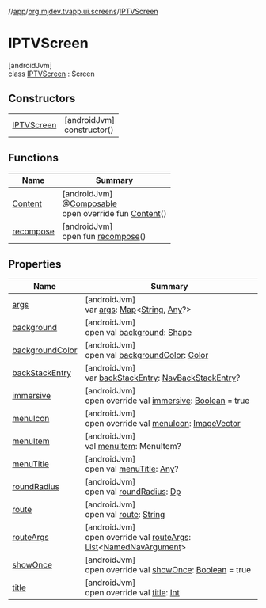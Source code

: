 //[app](../../../index.md)/[org.mjdev.tvapp.ui.screens](../index.md)/[IPTVScreen](index.md)

# IPTVScreen

[androidJvm]\
class [IPTVScreen](index.md) : Screen

## Constructors

| | |
|---|---|
| [IPTVScreen](-i-p-t-v-screen.md) | [androidJvm]<br>constructor() |

## Functions

| Name | Summary |
|---|---|
| [Content](-content.md) | [androidJvm]<br>@[Composable](https://developer.android.com/reference/kotlin/androidx/compose/runtime/Composable.html)<br>open override fun [Content](-content.md)() |
| [recompose](../-web-screen/index.md#-343742199%2FFunctions%2F-912451524) | [androidJvm]<br>open fun [recompose](../-web-screen/index.md#-343742199%2FFunctions%2F-912451524)() |

## Properties

| Name | Summary |
|---|---|
| [args](../-web-screen/index.md#-1115844043%2FProperties%2F-912451524) | [androidJvm]<br>var [args](../-web-screen/index.md#-1115844043%2FProperties%2F-912451524): [Map](https://kotlinlang.org/api/latest/jvm/stdlib/kotlin.collections/-map/index.html)&lt;[String](https://kotlinlang.org/api/latest/jvm/stdlib/kotlin/-string/index.html), [Any](https://kotlinlang.org/api/latest/jvm/stdlib/kotlin/-any/index.html)?&gt; |
| [background](../-web-screen/index.md#-1391607996%2FProperties%2F-912451524) | [androidJvm]<br>open val [background](../-web-screen/index.md#-1391607996%2FProperties%2F-912451524): [Shape](https://developer.android.com/reference/kotlin/androidx/compose/ui/graphics/Shape.html) |
| [backgroundColor](../-web-screen/index.md#-41285965%2FProperties%2F-912451524) | [androidJvm]<br>open val [backgroundColor](../-web-screen/index.md#-41285965%2FProperties%2F-912451524): [Color](https://developer.android.com/reference/kotlin/androidx/compose/ui/graphics/Color.html) |
| [backStackEntry](../-web-screen/index.md#-1823436735%2FProperties%2F-912451524) | [androidJvm]<br>var [backStackEntry](../-web-screen/index.md#-1823436735%2FProperties%2F-912451524): [NavBackStackEntry](https://developer.android.com/reference/kotlin/androidx/navigation/NavBackStackEntry.html)? |
| [immersive](immersive.md) | [androidJvm]<br>open override val [immersive](immersive.md): [Boolean](https://kotlinlang.org/api/latest/jvm/stdlib/kotlin/-boolean/index.html) = true |
| [menuIcon](menu-icon.md) | [androidJvm]<br>open override val [menuIcon](menu-icon.md): [ImageVector](https://developer.android.com/reference/kotlin/androidx/compose/ui/graphics/vector/ImageVector.html) |
| [menuItem](../-web-screen/index.md#1607825696%2FProperties%2F-912451524) | [androidJvm]<br>val [menuItem](../-web-screen/index.md#1607825696%2FProperties%2F-912451524): MenuItem? |
| [menuTitle](../-web-screen/index.md#37564943%2FProperties%2F-912451524) | [androidJvm]<br>open val [menuTitle](../-web-screen/index.md#37564943%2FProperties%2F-912451524): [Any](https://kotlinlang.org/api/latest/jvm/stdlib/kotlin/-any/index.html)? |
| [roundRadius](../-web-screen/index.md#410644904%2FProperties%2F-912451524) | [androidJvm]<br>open val [roundRadius](../-web-screen/index.md#410644904%2FProperties%2F-912451524): [Dp](https://developer.android.com/reference/kotlin/androidx/compose/ui/unit/Dp.html) |
| [route](../-web-screen/index.md#703889279%2FProperties%2F-912451524) | [androidJvm]<br>open val [route](../-web-screen/index.md#703889279%2FProperties%2F-912451524): [String](https://kotlinlang.org/api/latest/jvm/stdlib/kotlin/-string/index.html) |
| [routeArgs](route-args.md) | [androidJvm]<br>open override val [routeArgs](route-args.md): [List](https://kotlinlang.org/api/latest/jvm/stdlib/kotlin.collections/-list/index.html)&lt;[NamedNavArgument](https://developer.android.com/reference/kotlin/androidx/navigation/NamedNavArgument.html)&gt; |
| [showOnce](show-once.md) | [androidJvm]<br>open override val [showOnce](show-once.md): [Boolean](https://kotlinlang.org/api/latest/jvm/stdlib/kotlin/-boolean/index.html) = true |
| [title](title.md) | [androidJvm]<br>open override val [title](title.md): [Int](https://kotlinlang.org/api/latest/jvm/stdlib/kotlin/-int/index.html) |
